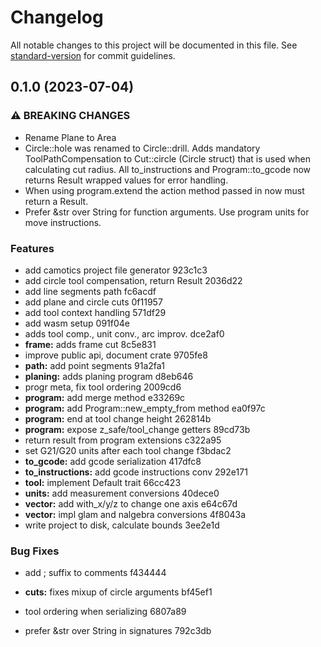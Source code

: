 # Changelog

All notable changes to this project will be documented in this file. See [standard-version](https://github.com/conventional-changelog/standard-version) for commit guidelines.

## 0.1.0 (2023-07-04)


### ⚠ BREAKING CHANGES

* Rename Plane to Area
* Circle::hole was renamed to Circle::drill. Adds
mandatory ToolPathCompensation to Cut::circle (Circle struct) that is
used when calculating cut radius. All to_instructions and
Program::to_gcode now returns Result wrapped values for error handling.
* When using program.extend the action method passed in
now must return a Result.
* Prefer &str over String for function arguments. Use
program units for move instructions.

### Features

* add camotics project file generator 923c1c3
* add circle tool compensation, return Result 2036d22
* add line segments path fc6acdf
* add plane and circle cuts 0f11957
* add tool context handling 571df29
* add wasm setup 091f04e
* adds tool comp., unit conv., arc improv. dce2af0
* **frame:** adds frame cut 8c5e831
* improve public api, document crate 9705fe8
* **path:** add point segments 91a2fa1
* **planing:** adds planing program d8eb646
* progr meta, fix tool ordering 2009cd6
* **program:** add merge method e33269c
* **program:** add Program::new_empty_from method ea0f97c
* **program:** end at tool change height 262814b
* **program:** expose z_safe/tool_change getters 89cd73b
* return result from program extensions c322a95
* set G21/G20 units after each tool change f3bdac2
* **to_gcode:** add gcode serialization 417dfc8
* **to_instructions:** add gcode instructions conv 292e171
* **tool:** implement Default trait 66cc423
* **units:** add measurement conversions 40dece0
* **vector:** add with_x/y/z to change one axis e64c67d
* **vector:** impl glam and nalgebra conversions 4f8043a
* write project to disk, calculate bounds 3ee2e1d


### Bug Fixes

* add ; suffix to comments f434444
* **cuts:** fixes mixup of circle arguments bf45ef1
* tool ordering when serializing 6807a89


* prefer &str over String in signatures 792c3db
